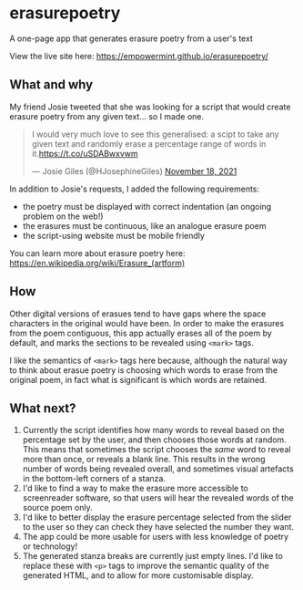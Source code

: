 # erasurepoetry
A one-page app that generates erasure poetry from a user's text

View the live site here: https://empowermint.github.io/erasurepoetry/

## What and why

My friend Josie tweeted that she was looking for a script that would create erasure poetry from any given text... so I made one.

<blockquote class="twitter-tweet"><p lang="en" dir="ltr">I would very much love to see this generalised: a scipt to take any given text and randomly erase a percentage range of words in it.<a href="https://t.co/uSDABwxvwm">https://t.co/uSDABwxvwm</a></p>&mdash; Josie Giles (@HJosephineGiles) <a href="https://twitter.com/HJosephineGiles/status/1461339271328145412?ref_src=twsrc%5Etfw">November 18, 2021</a></blockquote>

In addition to Josie's requests, I added the following requirements:
- the poetry must be displayed with correct indentation (an ongoing problem on the web!)
- the erasures must be continuous, like an analogue erasure poem
- the script-using website must be mobile friendly

You can learn more about erasure poetry here: https://en.wikipedia.org/wiki/Erasure_(artform)

## How

Other digital versions of erasues tend to have gaps where the space characters in the original would have been. In order to make the erasures from the poem contiguous, this app actually erases all of the poem by default, and marks the sections to be revealed using `<mark>` tags.
  
I like the semantics of `<mark>` tags here because, although the natural way to think about erasue poetry is choosing which words to erase from the original poem, in fact what is significant is which words are retained. 

## What next?

  1. Currently the script identifies how many words to reveal based on the percentage set by the user, and then chooses those words at random. This means that sometimes the script chooses the _same_ word to reveal more than once, or reveals a blank line. This results in the wrong number of words being revealed overall, and sometimes visual artefacts in the bottom-left corners of a stanza.
  2. I'd like to find a way to make the erasure more accessible to screenreader software, so that users will hear the revealed words of the source poem only.
  3. I'd like to better display the erasure percentage selected from the slider to the user so they can check they have selected the number they want.
  4. The app could be more usable for users with less knowledge of poetry or technology!
  5. The generated stanza breaks are currently just empty lines. I'd like to replace these with `<p>` tags to improve the semantic quality of the generated HTML, and to allow for more customisable display.
